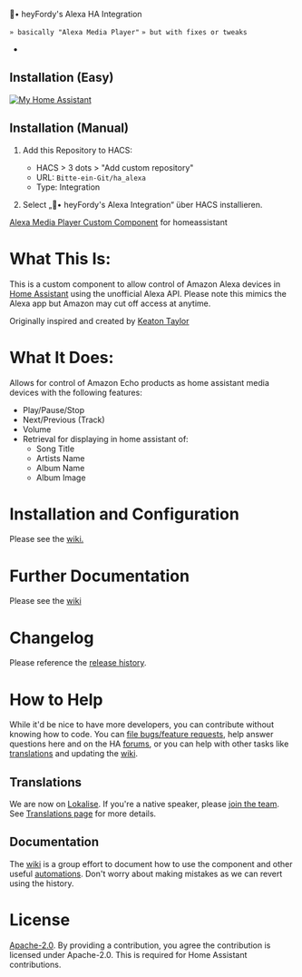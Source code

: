 🗿• heyFordy's Alexa HA Integration

`» basically "Alexa Media Player"`
`» but with fixes or tweaks`

-
## Installation (Easy)
[![My Home Assistant](https://img.shields.io/badge/Home%20Assistant-%2341BDF5.svg?style=flat&logo=home-assistant&label=Add%20HACS%20Repo%20to)](https://my.home-assistant.io/redirect/hacs_repository/?owner=Bitte-ein-Git&repository=ha_alexa&category=integration)

## Installation (Manual)
1. Add this Repository to HACS:
   - HACS > 3 dots > "Add custom repository"
   - URL: `Bitte-ein-Git/ha_alexa`
   - Type: Integration

2. Select „🗿• heyFordy's Alexa Integration“ über HACS installieren.





[Alexa Media Player Custom Component](https://github.com/alandtse/alexa_media_player) for homeassistant

# What This Is:

This is a custom component to allow control of Amazon Alexa devices in [Home Assistant](https://home-assistant.io) using the unofficial Alexa API. Please note this mimics the Alexa app but Amazon may cut off access at anytime.

Originally inspired and created by [Keaton Taylor](https://github.com/keatontaylor)

# What It Does:

Allows for control of Amazon Echo products as home assistant media devices with the following features:

- Play/Pause/Stop
- Next/Previous (Track)
- Volume
- Retrieval for displaying in home assistant of:
  - Song Title
  - Artists Name
  - Album Name
  - Album Image

# Installation and Configuration

Please see the [wiki.](https://github.com/alandtse/alexa_media_player/wiki/Configuration)

# Further Documentation

Please see the [wiki](https://github.com/alandtse/alexa_media_player/wiki)

# Changelog

Please reference the [release history](https://github.com/alandtse/alexa_media_player/releases).

# How to Help

While it'd be nice to have more developers, you can contribute without knowing how to code. You can [file bugs/feature requests](https://github.com/alandtse/alexa_media_player/issues), help answer questions here and on the HA [forums](https://community.home-assistant.io/t/echo-devices-alexa-as-media-player-testers-needed/58639), or you can help with other tasks like [translations](##translations) and updating the [wiki](https://github.com/alandtse/alexa_media_player/wiki).

## Translations

We are now on [Lokalise](https://app.lokalise.com/project/465185555eee18dd537ca6.39714580/). If you're a native speaker, please [join the team](https://lokalise.com/public/465185555eee18dd537ca6.39714580/). See [Translations page](https://github.com/alandtse/alexa_media_player/wiki/Translations) for more details.

## Documentation

The [wiki](https://github.com/alandtse/alexa_media_player/wiki) is a group effort to document how to use the component and other useful [automations](https://github.com/alandtse/alexa_media_player/wiki/Examples%3A-Automation). Don't worry about making mistakes as we can revert using the history.

# License

[Apache-2.0](LICENSE). By providing a contribution, you agree the contribution is licensed under Apache-2.0. This is required for Home Assistant contributions.
